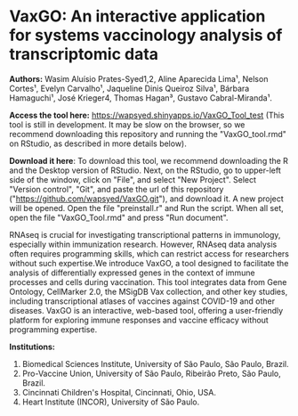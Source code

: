 # VaxGO: An interactive application for systems vaccinology analysis of transcriptomic data

**Authors:**
Wasim Aluísio Prates-Syed1,2, Aline Aparecida Lima¹, Nelson Cortes¹, Evelyn Carvalho¹, Jaqueline Dinis Queiroz Silva¹, Bárbara Hamaguchi¹, José Krieger4, Thomas Hagan³, Gustavo Cabral-Miranda¹.


**Access the tool here:** https://wapsyed.shinyapps.io/VaxGO_Tool_test
(This tool is still in development. It may be slow on the browser, so we recommend downloading this repository and running the "VaxGO_tool.rmd" on RStudio, as described in more details below).

**Download it here**:
To download this tool, we recommend downloading the R and the Desktop version of RStudio. Next, on the RStudio, go to upper-left side of the window, click on "File", and select "New Project". Select "Version control", "Git", and paste the url of this repository ("https://github.com/wapsyed/VaxGO.git"), and download it. A new project will be opened. Open the file "preinstall.r" and Run the script. When all set, open the file "VaxGO_Tool.rmd" and press "Run document".

RNAseq is crucial for investigating transcriptional patterns in immunology, especially within immunization research. However, RNAseq data analysis often requires programming skills, which can restrict access for researchers without such expertise.We introduce VaxGO, a tool designed to facilitate the analysis of differentially expressed genes in the context of immune processes and cells during vaccination. This tool integrates data from Gene Ontology, CellMarker 2.0, the MSigDB Vax collection, and other key studies, including transcriptional atlases of vaccines against COVID-19 and other diseases. VaxGO is an interactive, web-based tool, offering a user-friendly platform for exploring immune responses and vaccine efficacy without programming expertise.

**Institutions:**
1. Biomedical Sciences Institute, University of São Paulo, São Paulo, Brazil.
2. Pro-Vaccine Union, University of São Paulo, Ribeirão Preto, São Paulo, Brazil.
3. Cincinnati Children's Hospital, Cincinnati, Ohio, USA.
4. Heart Institute (INCOR), University of São Paulo.
